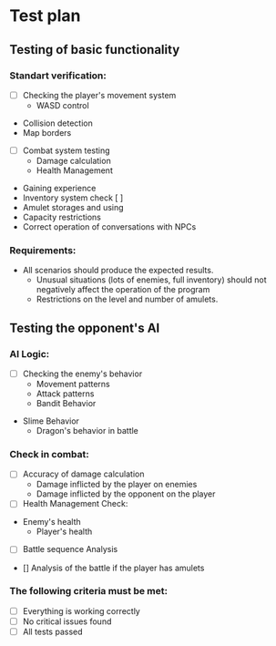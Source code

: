# Test plan

## Testing of basic functionality

### Standart verification:
- [ ] Checking the player's movement system
  - WASD control
- Collision detection
- Map borders
- [ ] Combat system testing
  - Damage calculation
  - Health Management
- Gaining experience
- Inventory system check [ ]
- Amulet storages and using
- Capacity restrictions
- Correct operation of conversations with NPCs

### Requirements:
- All scenarios should produce the expected results.
  - Unusual situations (lots of enemies, full inventory) should not negatively affect the operation of the program
  - Restrictions on the level and number of amulets.

## Testing the opponent's AI

### AI Logic:
- [ ] Checking the enemy's behavior
  - Movement patterns
  - Attack patterns
  - Bandit Behavior
- Slime Behavior
  - Dragon's behavior in battle

### Check in combat:
- [ ] Accuracy of damage calculation
  - Damage inflicted by the player on enemies
  - Damage inflicted by the opponent on the player
- [ ] Health Management Check:
- Enemy's health
  - Player's health
- [ ] Battle sequence Analysis
- [] Analysis of the battle if the player has amulets

### The following criteria must be met:
- [ ] Everything is working correctly
- [ ] No critical issues found
- [ ] All tests passed